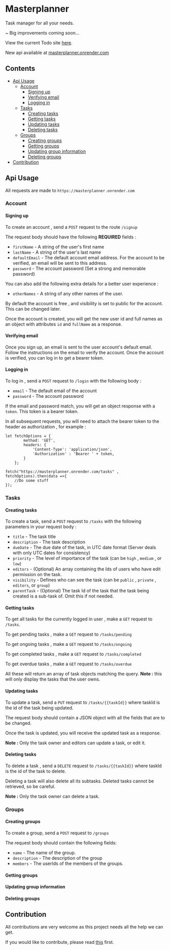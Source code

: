 # Masterplanner
Task manager for all your needs.

~ Big improvements coming soon...

View the current Todo site [here](https://clints-todo.onrender.com).

New api available at [masterplanner.onrender.com](https://masterplanner.onrender.com)


## Contents
* [Api Usage](#api-usage)
    * [Account](#account)
        * [Signing up](#signing-up)
        * [Verifying email](#verifying-email)
        * [Logging in](#logging-in)
    * [Tasks](#tasks)
        * [Creating tasks](#creating-tasks)
        * [Getting tasks](#getting-tasks)
        * [Updating tasks](#updating-tasks)
        * [Deleting tasks](#deleting-tasks)
    * [Groups](#groups)
        * [Creating groups](#creating-groups)
        * [Getting groups](#getting-groups)
        * [Updating group information](#updating-group-information)
        * [Deleting groups](#deleting-groups)
* [Contribution](#contribution)

## Api Usage

All requests are made to `https://masterplanner.onrender.com`

### Account

#### Signing up

To create an account , send a `POST` request to the route `/signup`

The request body should have the following <b>REQUIRED</b> fields : 
* `firstName` - A string of the user's first name
* `lastName` - A string of the user's last name
* `defaultEmail` - The default account email address. For the account to be verified, an email will be sent to this address.
* `password` - The account password (Set a strong and memorable password)

You can also add the following extra details for a better user experience :
* `otherNames` - A string of any other names of the user.

By default the account is free , and visibility is set to public for the account. This can be changed later.

Once the account is created, you will get the new user id and full names as an object with attributes `id` and `fullName` as a response.

#### Verifying email

Once you sign up, an email is sent to the user account's default email. Follow the instructions on the email to verify the account. Once the account is verified, you can log in to get a bearer token.

#### Logging in

To log in , send a `POST` request to `/login` with the following body :
* `email` - The default email of the account
* `password` - The account password

If the email and password match, you will get an object response with a `token`. This token is a bearer token.

In all subsequent requests, you will need to attach the bearer token to the header as authorization , for example :
```
let fetchOptions = {
        method: 'GET',
        headers: {
            'Content-Type': 'application/json',
            'Authorization' : 'Bearer ' + token,
        }
    };

fetch("https://masterplanner.onrender.com/tasks" , fetchOptions).then(data =>{
    //Do some stuff
});
```
### Tasks

#### Creating tasks

To create a task, send a `POST` request to `/tasks` with the following parameters in your request body :
* `title` - The task title
* `description` - The task description
* `dueDate` - The due date of the task, in UTC date format (Server deals with only UTC dates for consistency)
* `priority` - The level of importance of the task (can be `high` , `medium` , or `low`)
* `editors` - (Optional) An array containing the Ids of users who have edit permission on the task.
* `visibility` - Defines who can see the task (can be `public` , `private` , `editors`, or `group`)
* `parentTask` - (Optional) The task Id of the task that the task being created is a sub-task of. Omit this if not needed.

#### Getting tasks

To get all tasks for the currently logged in user , make a `GET` request to `/tasks`.

To get pending tasks , make a `GET` request to `/tasks/pending`

To get ongoing tasks , make a `GET` request to `/tasks/ongoing`

To get completed tasks , make a `GET` request to `/tasks/completed`

To get overdue tasks , make a `GET` request to `/tasks/overdue`

All these will return an array of task objects matching the query.
**Note :** this will only display the tasks that the user owns.

#### Updating tasks

To update a task, send a `PUT` request to `/tasks/{{taskId}}` where taskId is the id of the task being updated.

The request body should contain a JSON object with all the fields that are to be changed.

Once the task is updated, you will receive the updated task as a response.

**Note :** Only the task owner and editors can update a task, or edit it.

#### Deleting tasks

To delete a task , send a `DELETE` request to `/tasks/{{taskId}}` where taskId is the id of the task to delete.

Deleting a task will also delete all its subtasks. Deleted tasks cannot be retrieved, so be careful.

**Note :** Only the task owner can delete a task.

### Groups

#### Creating groups

To create a group, send a `POST` request to `/groups`

The request body should contain the following fields:
* `name` - The name of the group.
* `description` - The description of the group
* `members` - The userIds of the members of the groups.

#### Getting groups

#### Updating group information

#### Deleting groups

## Contribution
All contributions are very welcome as this project needs all the help we can get.

If you would like to contribute, please read [this](CONTRIBUTING.md) first.